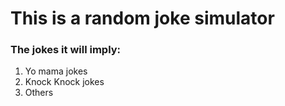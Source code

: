 # This is a random joke simulator

### The jokes it will imply:
1. Yo mama jokes
2. Knock Knock jokes
3. Others
